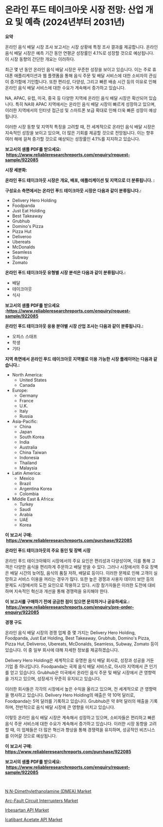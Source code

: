 <p><h1>온라인 푸드 테이크아웃 시장 전망: 산업 개요 및 예측 (2024년부터 2031년)</h1></p><p><strong>요약</strong></p>
<p><p>온라인 음식 배달 시장 조사 보고서는 시장 상황에 특정 조사 결과를 제공합니다. 온라인 음식 배달 시장은 예측 기간 동안 연평균 성장률인 4.1%로 성장할 것으로 예상됩니다. 이 시장 동향의 간단한 개요는 이러하다.</p><p>최근 몇 년 동안 온라인 음식 배달 시장은 꾸준한 성장을 보이고 있습니다. 이는 주로 휴대폰 애플리케이션과 웹 플랫폼을 통해 음식 주문 및 배달 서비스에 대한 소비자의 관심이 증가함에 기인합니다. 또한 편리성, 다양성, 그리고 빠른 배송 시간 등의 이유로 인해 온라인 음식 배달 서비스에 대한 수요가 계속해서 증가하고 있습니다.</p><p>NA, APAC, 유럽, 미국, 중국 등 다양한 지역에 온라인 음식 배달 시장은 확산되어 있습니다. 특히 NA와 APAC 지역에서는 온라인 음식 배달 시장이 빠르게 성장하고 있으며, 이러한 지역에서의 인터넷 접근성 및 스마트폰 보급 확대로 인해 더욱 빠른 성장이 예상됩니다.</p><p>이러한 시장 동향 및 지역적 특징을 고려할 때, 전 세계적으로 온라인 음식 배달 시장은 지속적인 성장을 보이고 있으며, 더 많은 기회를 제공할 것으로 전망됩니다. 이는 향후 여러 해에 걸쳐 증가할 것으로 예상되는 성장률인 4.1%를 지지하고 있습니다.</p></p>
<p><strong>보고서의 샘플 PDF를 받으세요: &nbsp;<a href="https://www.reliableresearchreports.com/enquiry/request-sample/922085">https://www.reliableresearchreports.com/enquiry/request-sample/922085</a></strong></p>
<p><strong>시장 세분화:</strong></p>
<p><strong> 온라인 푸드 테이크아웃 시장은 개요, 배포, 애플리케이션 및 지역으로 더 분류됩니다. :</strong></p>
<p><strong>구성요소 측면에서는 온라인 푸드 테이크아웃 시장은 다음과 같이 분류됩니다.:</strong></p>
<p><ul><li>Delivery Hero Holding</li><li>Foodpanda</li><li>Just Eat Holding</li><li>Best Takeaway</li><li>Grubhub</li><li>Domino's Pizza</li><li>Pizza Hut</li><li>Deliveroo</li><li>Ubereats</li><li>McDonalds</li><li>Seamless</li><li>Subway</li><li>Zomato</li></ul></p>
<p><strong> 온라인 푸드 테이크아웃 유형별 시장 분석은 다음과 같이 분류됩니다.:</strong></p>
<p><ul><li>배달</li><li>테이크아웃</li><li>식사</li></ul></p>
<p><strong>보고서의 샘플 PDF를 받으세요 :<a href="https://www.reliableresearchreports.com/enquiry/request-sample/922085">https://www.reliableresearchreports.com/enquiry/request-sample/922085</a></strong></p>
<p><strong> 온라인 푸드 테이크아웃 응용 분야별 시장 산업 조사는 다음과 같이 분류됩니다.:</strong></p>
<p><ul><li>오피스 스태프</li><li>학생</li><li>기타</li></ul></p>
<p><strong>지역 측면에서 온라인 푸드 테이크아웃 지역별로 이용 가능한 시장 플레이어는 다음과 같습니다.:</strong></p>
<p><ul>
    <li>
        North America:
        <ul>
            <li>United States</li>
            <li>Canada</li>
        </ul>
    </li>
    <li>
        Europe:
        <ul>
            <li>Germany</li>
            <li>France</li>
            <li>U.K.</li>
            <li>Italy</li>
            <li>Russia</li>
        </ul>
    </li>
    <li>
        Asia-Pacific:
        <ul>
            <li>China</li>
            <li>Japan</li>
            <li>South Korea</li>
            <li>India</li>
            <li>Australia</li>
            <li>China Taiwan</li>
            <li>Indonesia</li>
            <li>Thailand</li>
            <li>Malaysia</li>
        </ul>
    </li>
    <li>
        Latin America:
        <ul>
            <li>Mexico</li>
            <li>Brazil</li>
            <li>Argentina Korea</li>
            <li>Colombia</li>
        </ul>
    </li>
    <li>
        Middle East & Africa:
        <ul>
            <li>Turkey</li>
            <li>Saudi</li>
            <li>Arabia</li>
            <li>UAE</li>
            <li>Korea</li>
        </ul>
    </li>
    </ul></p>
<p><strong>이 보고서 구매: &nbsp;<a href="https://www.reliableresearchreports.com/purchase/922085">https://www.reliableresearchreports.com/purchase/922085</a></strong></p>
<p><strong>온라인 푸드 테이크아웃의 주요 동인 및 장벽 시장</strong></p>
<p><p>온라인 푸드 테이크아웨이 시장에서의 주요 요인은 편리성과 다양성이며, 이를 통해 고객은 다양한 음식을 편리하게 주문하고 배달 받을 수 있다. 그러나 시장에서의 주요 장벽은 배달 시간의 늦어짐, 음식의 품질 저하, 배달료 등이다. 이러한 문제로 인해 고객이 실망하고 서비스 이용을 꺼리는 경우가 많다. 또한 높은 경쟁과 사용자 데이터 보안 등의 문제도 시장에서의 도전 요인으로 작용하고 있다. 시장 참가자들은 이러한 도전에 대비하며 지속적인 혁신과 개선을 통해 경쟁력을 유지해야 한다.</p></p>
<p><strong>이 보고서를 구매하기 전에 궁금한 점이 있으면 문의하거나 공유하세요.: &nbsp;<a href="https://www.reliableresearchreports.com/enquiry/pre-order-enquiry/922085">https://www.reliableresearchreports.com/enquiry/pre-order-enquiry/922085</a></strong></p>
<p><strong>경쟁 구도</strong></p>
<p><p>온라인 음식 배달 시장의 경쟁 업체 중 몇 가지는 Delivery Hero Holding, Foodpanda, Just Eat Holding, Best Takeaway, Grubhub, Domino's Pizza, Pizza Hut, Deliveroo, Ubereats, McDonalds, Seamless, Subway, Zomato 등이 있습니다. 이 중 일부 회사에 대해 자세한 정보를 제공하겠습니다.</p><p>Delivery Hero Holding은 세계적으로 유명한 음식 배달 회사로, 성장과 성공을 거둔 기업 중 하나입니다. Foodpanda는 국제 음식 배달 서비스로, 아시아 지역에서 큰 인기를 얻고 있습니다. Grubhub은 미국에서 온라인 음식 주문 및 배달 시장에서 큰 영향력을 가지고 있으며, 성장세가 꾸준히 유지되고 있습니다.</p><p>이러한 회사들은 각각의 시장에서 높은 수익을 올리고 있으며, 전 세계적으로 큰 영향력을 행사하고 있습니다. Delivery Hero Holding의 매출은 약 10억 달러로, Foodpanda는 5억 달러를 기록하고 있습니다. Grubhub은 약 8억 달러의 매출을 기록하며, 전반적으로 음식 배달 시장에 큰 영향을 미치고 있습니다.</p><p>이렇듯 온라인 음식 배달 시장은 계속해서 성장하고 있으며, 소비자들은 편리하고 빠른 음식 주문 서비스에 대한 수요가 계속해서 증가하고 있습니다. 이러한 시장 동향을 고려할 때, 이 업체들은 더 많은 혁신과 향상을 통해 경쟁력을 유지하며, 성공적인 비즈니스를 이어갈 것으로 예상됩니다.</p></p>
<p><strong>이 보고서 구매: &nbsp; <a href="https://www.reliableresearchreports.com/purchase/922085">https://www.reliableresearchreports.com/purchase/922085</a></strong></p>
<p><strong>보고서의 샘플 PDF를 받으세요: &nbsp;<a href="https://www.reliableresearchreports.com/enquiry/request-sample/922085">https://www.reliableresearchreports.com/enquiry/request-sample/922085</a></strong><strong></strong></p>
<p>&nbsp;</p>
<p><p><a href="https://github.com/mbisetmhermsr/Market-Research-Report-List-1/blob/main/nn-dimethylethanolamine-dmea-market.md">N,N-Dimethylethanolamine (DMEA) Market</a></p><p><a href="https://github.com/zjyglelu/Market-Research-Report-List-1/blob/main/arc-fault-circuit-interrupters-market.md">Arc-Fault Circuit Interrupters Market</a></p><p><a href="https://issuu.com/reportprime-2/docs/irbesartan-api-market-size-2030.pptx">Irbesartan API Market</a></p><p><a href="https://issuu.com/reportprime-2/docs/icatibant-acetate-api-market-size-2030.pptx">Icatibant Acetate API Market</a></p></p>